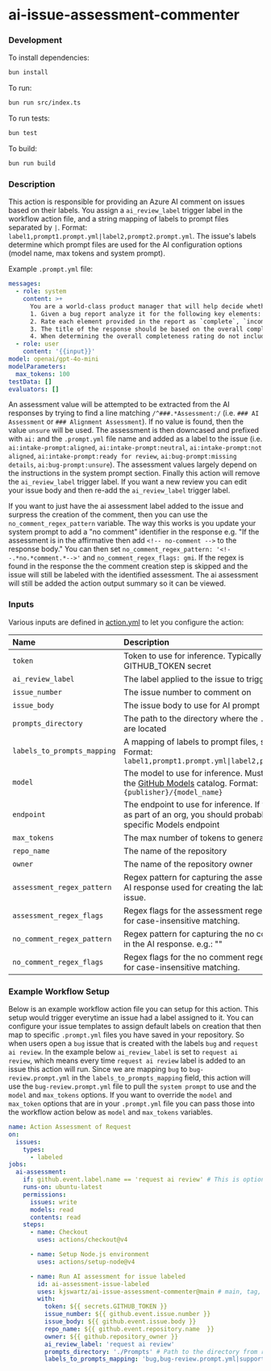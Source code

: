 # ai-issue-assessment-commenter

### Development
To install dependencies:

```bash
bun install
```

To run:

```bash
bun run src/index.ts
```

To run tests:

```bash
bun test
```

To build:

```bash
bun run build
```

### Description
This action is responsible for providing an Azure AI comment on issues based on their labels. You assign a `ai_review_label` trigger label in the workflow action file, and a string mapping of labels to prompt files separated by `|`. Format: `label1,prompt1.prompt.yml|label2,prompt2.prompt.yml`. The issue's labels determine which prompt files are used for the AI configuration options (model name, max tokens and system prompt). 

Example `.prompt.yml` file:
```yaml
messages:
  - role: system
    content: >+
      You are a world-class product manager that will help decide whether a particular bug report is completely filled out and able to start being worked on by a team member.
      1. Given a bug report analyze it for the following key elements: a clear description of the problem, steps to reproduce, expected versus actual behavior, and any relevant visual proof. 
      2. Rate each element provided in the report as `complete`, `incomplete`, or `unable to determine` except for Screenshots if included. Justify the rating by explaining what is missing or unclear in each element.
      3. The title of the response should be based on the overall completeness rating of all the provided elements. For example: "### AI Assessment: Ready for Review" if complete, "### AI Assessment: Missing Details" if incomplete, or "### AI Assessment: Unsure" if unable to determine.
      4. When determining the overall completeness rating do not include the Screenshots or relevant visual proof section. This section is more of a "nice to have" versus "hard requirement" and it should be ignored. 
  - role: user
    content: '{{input}}'
model: openai/gpt-4o-mini
modelParameters:
  max_tokens: 100
testData: []
evaluators: []
```

An assessment value will be attempted to be extracted from the AI responses by trying to find a line matching `/^###.*Assessment:/` (i.e. `### AI Assessment` or `### Alignment Assessment`). If no value is found, then the value `unsure` will be used. The assessment is then downcased and prefixed with `ai:` and the `.prompt.yml` file name and added as a label to the issue (i.e. `ai:intake-prompt:aligned`, `ai:intake-prompt:neutral`, `ai:intake-prompt:not aligned`, `ai:intake-prompt:ready for review`, `ai:bug-prompt:missing details`, `ai:bug-prompt:unsure`). The assessment values largely depend on the instructions in the system prompt section. Finally this action will remove the `ai_review_label` trigger label. If you want a new review you can edit your issue body and then re-add the `ai_review_label` trigger label.

If you want to just have the ai assessment label added to the issue and surpress the creation of the comment, then you can use the `no_comment_regex_pattern` variable. The way this works is you update your system prompt to add a "no comment" identifier in the response e.g. "If the assessment is in the affirmative then add `<!-- no-comment -->` to the response body."  You can then set `no_comment_regex_pattern: '<!--.*no.*comment.*-->'` and `no_comment_regex_flags: gmi`. If the regex is found in the response the the comment creation step is skipped and the issue will still be labeled with the identified assessment. The ai assessment will still be added the action output summary so it can be viewed.

### Inputs

Various inputs are defined in [action.yml](action.yml) to let you configure
the action:

| Name |Description | Required | Default |
| :-- | :-- | :-- | --: |
| `token` | Token to use for inference. Typically the GITHUB_TOKEN secret | true | `github.token` |
| `ai_review_label` | The label applied to the issue to trigger AI review | true | |
| `issue_number` | The issue number to comment on | true | |
| `issue_body` | The issue body to use for AI prompt | true | |
| `prompts_directory` | The path to the directory where the `.prompt.yml` files are located | true | |
| `labels_to_prompts_mapping` | A mapping of labels to prompt files, separated by `\|`. Format: `label1,prompt1.prompt.yml\|label2,prompt2.prompt.yml`| true | |
| `model` | The model to use for inference. Must be available in the [GitHub Models](https://github.com/marketplace?type=models) catalog. Format: `{publisher}/{model_name}` | false | `openai/gpt-4o-mini` |
| `endpoint` | The endpoint to use for inference. If you're running this as part of an org, you should probably use the org-specific Models endpoint | false | `https://models.github.ai/inference` |
| `max_tokens` | The max number of tokens to generate | false | 200 |
| `repo_name` | The name of the repository | false | |
| `owner` | The name of the repository owner | false | |
| `assessment_regex_pattern` | Regex pattern for capturing the assessment line in the AI response used for creating the label to add to the issue. | false | "^###.*[aA]ssessment:\s*(.+)$" |
| `assessment_regex_flags` | Regex flags for the assessment regex pattern. e.g.: "i" for case-insensitive matching. | false | "" |
| `no_comment_regex_pattern` | Regex pattern for capturing the no comment directive in the AI response. e.g.: "<!--.*no.*comment.*-->" | false | "" |
| `no_comment_regex_flags` | Regex flags for the no comment regex pattern. e.g.: "i" for case-insensitive matching. | false | "" |

### Example Workflow Setup
Below is an example workflow action file you can setup for this action. This setup would trigger everytime an issue had a label assigned to it. You can configure your issue templates to assign default labels on creation that then map to specific `.prompt.yml` files you have saved in your repository. So when users open a `bug` issue that is created with the labels `bug` and `request ai review`. In the example below  `ai_review_label` is set to `request ai review`, which means every time `request ai review` label is added to an issue this action will run. Since we are mapping `bug` to `bug-review.prompt.yml` in the `labels_to_prompts_mapping` field, this action will use the `bug-review.prompt.yml` file to pull the `system prompt` to use and the `model` and `max_tokens` options. If you want to override the `model` and `max_token` options that are in your `.prompt.yml` file you can pass those into the workflow action below as `model` and `max_tokens` variables.

```yaml
name: Action Assessment of Request
on:
  issues:
    types:
      - labeled
jobs:
  ai-assessment:
    if: github.event.label.name == 'request ai review' # This is optional to prevent the action from running on every label added event. Assessment will only happen when event == ai_review_label.
    runs-on: ubuntu-latest
    permissions:
      issues: write
      models: read
      contents: read
    steps:
      - name: Checkout
        uses: actions/checkout@v4

      - name: Setup Node.js environment
        uses: actions/setup-node@v4

      - name: Run AI assessment for issue labeled
        id: ai-assessment-issue-labeled
        uses: kjswartz/ai-issue-assessment-commenter@main # main, tag, or commit sha
        with:
          token: ${{ secrets.GITHUB_TOKEN }}
          issue_number: ${{ github.event.issue.number }}
          issue_body: ${{ github.event.issue.body }}
          repo_name: ${{ github.event.repository.name  }}
          owner: ${{ github.repository_owner }}
          ai_review_label: 'request ai review'
          prompts_directory: './Prompts' # Path to the directory from root of repository to where your prompt files are saved.
          labels_to_prompts_mapping: 'bug,bug-review.prompt.yml|support request,request-intake.prompt.yml'

```